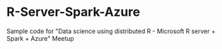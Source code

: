 # R-Server-Spark-Azure
Sample code for "Data science using distributed R -  Microsoft R server + Spark + Azure" Meetup
